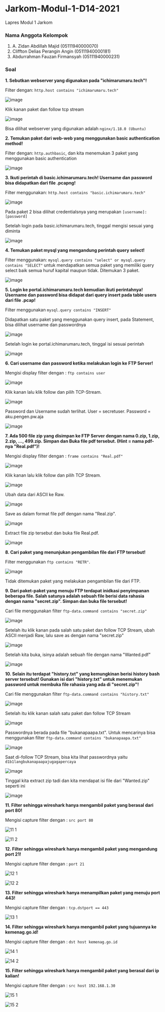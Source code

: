 # Jarkom-Modul-1-D14-2021
Lapres Modul 1 Jarkom

### Nama Anggota Kelompok
1. A. Zidan Abdillah Majid (05111940000070)
2. Cliffton Delias Perangin Angin (05111940000181)
3. Abdurrahman Fauzan Firmansyah (05111940000231)

### Soal

**1.  Sebutkan webserver yang digunakan pada "ichimarumaru.tech"!**

Filter dengan: ```http.host contains "ichimarumaru.tech"```

![image](https://user-images.githubusercontent.com/72073667/134759201-09cc7eb1-80b2-43e1-a499-8ae4448b3169.png)

Klik kanan paket dan follow tcp stream

![image](https://user-images.githubusercontent.com/72073667/134759241-229be894-1f01-4cfe-9ea2-d6407bd00b80.png)

Bisa dilihat webserver yang digunakan adalah ```nginx/1.18.0 (Ubuntu)```

**2. Temukan paket dari web-web yang menggunakan basic authentication method!**

Filter dengan: ```http.authbasic```, dan kita menemukan 3 paket yang menggunakan basic authentication

![image](https://user-images.githubusercontent.com/72073667/134759408-bc258915-effc-45c1-bd10-015b3ab8a005.png)

**3. Ikuti perintah di basic.ichimarumaru.tech! Username dan password bisa didapatkan
dari file .pcapng!**

Filter menggunakan: ```http.host contains "basic.ichimarumaru.tech"```

![image](https://user-images.githubusercontent.com/72073667/134759422-5425ceee-3883-4185-a4b7-620d3137e548.png)

Pada paket 2 bisa dilihat credentialsnya yang merupakan ```[username]:[password]```

Setelah login pada basic.ichimarumaru.tech, tinggal mengisi sesuai yang diminta

![image](https://user-images.githubusercontent.com/72073667/134759446-0b008475-d5d8-4560-8d55-737525dc2e1a.png)

**4. Temukan paket mysql yang mengandung perintah query select!**

Filter menggunakan: ```mysql.query contains "select" or mysql.query contains "SELECT"``` untuk mendapatkan semua paket yang memiliki query select baik semua huruf kapital maupun tidak. Ditemukan 3 paket.

![image](https://user-images.githubusercontent.com/72073667/134759459-1c3352ed-3e5c-4f69-b6a1-c6eda36d37f0.png)

**5. Login ke portal.ichimarumaru.tech kemudian ikuti perintahnya! Username dan
password bisa didapat dari query insert pada table users dari file .pcap!**

Filter menggunakan ```mysql.query contains "INSERT"```

Didapatkan satu paket yang menggunakan query insert, pada Statement, bisa dilihat username dan passwordnya

![image](https://user-images.githubusercontent.com/72073667/134759481-9cac46c5-294a-4c61-acf5-63c2e51c74b5.png)

Setelah login ke portal.ichimarumaru.tech, tinggal isi sesuai perintah

![image](https://user-images.githubusercontent.com/72073667/134759490-9f894e41-3d6e-4845-815e-13223a19cc36.png)

**6. Cari username dan password ketika melakukan login ke FTP Server!**

Mengisi display filter dengan : ```ftp contains user```

![image](https://user-images.githubusercontent.com/55623766/134754850-ff8cf795-c8ae-4d26-9ac8-1a9973f3a4f4.png)

Klik kanan lalu klik follow dan pilih TCP-Stream.

![image](https://user-images.githubusercontent.com/55623766/134754871-91cd0f2a-7a56-4d87-a5fb-f1c1ff05ca42.png)

Password dan Username sudah terlihat. User = secretuser. Password = aku.pengen.pw.aja

![image](https://user-images.githubusercontent.com/55623766/134754875-8d5e7528-eff6-477f-9d37-f0237534dc5d.png)

**7. Ada 500 file zip yang disimpan ke FTP Server dengan nama 0.zip, 1.zip, 2.zip, ..., 499.zip. Simpan dan Buka file pdf tersebut. (Hint = nama pdf-nya "Real.pdf")!**

Mengisi display filter dengan : ```frame contains "Real.pdf"```

![image](https://user-images.githubusercontent.com/55623766/134754975-abda5fdc-9493-408e-acb0-67a7b01f315d.png)

Klik kanan lalu klik follow dan pilih TCP Stream.

![image](https://user-images.githubusercontent.com/55623766/134755003-0411e4f6-7839-4be7-b9d1-f0c46260beeb.png)

Ubah data dari ASCII ke Raw. 

![image](https://user-images.githubusercontent.com/55623766/134755051-71b394b2-40fd-40f0-805d-7d6832cc90b4.png)

Save as dalam format file pdf dengan nama "Real.zip".

![image](https://user-images.githubusercontent.com/55623766/134755072-43d3985c-6473-4a4c-8267-691fcf608e12.png)

Extract file zip tersebut dan buka file Real.pdf.

![image](https://user-images.githubusercontent.com/55623766/134755118-26dfa764-92bf-4d76-9505-aa07f9d03d71.png)

**8. Cari paket yang menunjukan pengambilan file dari FTP tersebut!**

Filter menggunakan ```ftp contains "RETR"```.

![image](https://user-images.githubusercontent.com/72073667/134774776-a5ff2642-9300-43fa-8497-be7ac1d57336.png)

Tidak ditemukan paket yang melakukan pengambilan file dari FTP.

**9. Dari paket-paket yang menuju FTP terdapat inidkasi penyimpanan beberapa file. Salah satunya adalah sebuah file berisi data rahasia dengan nama "secret.zip". Simpan dan buka file tersebut!**

Cari file menggunakan filter ```ftp-data.command contains "secret.zip"```

![image](https://user-images.githubusercontent.com/55623766/134755214-e2792d2e-ad2d-4f59-88af-e33df64f054a.png)

Setelah itu klik kanan pada salah satu paket dan follow TCP Stream, ubah ASCII menjadi Raw, lalu save as dengan nama "secret.zip"

![image](https://user-images.githubusercontent.com/55623766/134755266-6196332c-e133-442c-808b-f13cd4b5d34d.png)

Setelah kita buka, isinya adalah sebuah file dengan nama "Wanted.pdf"

![image](https://user-images.githubusercontent.com/55623766/134755283-44dda1b7-640f-4dc1-8a57-c109526c02ce.png)

**10. Selain itu terdapat "history.txt" yang kemungkinan berisi history bash server tersebut! Gunakan isi dari "history.txt" untuk menemukan password untuk membuka file rahasia yang ada di "secret.zip"!**

Cari file menggunakan filter ```ftp-data.command contains "history.txt"```

![image](https://user-images.githubusercontent.com/55623766/134755376-2e77fa54-25da-44a0-97f4-848ebb933ccf.png)

Setelah itu klik kanan salah satu paket dan follow TCP Stream

![image](https://user-images.githubusercontent.com/55623766/134755398-e2da936a-b359-403e-871e-2314f7403c32.png)

Passwordnya berada pada file "bukanapaapa.txt". Untuk mencarinya bisa menggunakan filter ```ftp-data.command contains "bukanapaapa.txt"```

![image](https://user-images.githubusercontent.com/55623766/134755429-8f732c95-fe54-4c07-822f-42eceb1c005a.png)

Saat di-follow TCP Stream, bisa kita lihat passwordnya yaitu ```d1b1langbukanapaapajugagapercaya```

![image](https://user-images.githubusercontent.com/55623766/134755444-df741347-88bf-4307-80ef-96732b90e6c6.png)

Tinggal kita extract zip tadi dan kita mendapat isi file dari "Wanted.zip" seperti ini

![image](https://user-images.githubusercontent.com/55623766/134755471-143fef3c-22db-4d2b-86e8-5e93fc0c6900.png)

**11. Filter sehingga wireshark hanya mengambil paket yang berasal dari port 80!**

Mengisi capture filter dengan : ```src port 80```

![11 1](https://user-images.githubusercontent.com/90588333/134758943-a4a2f549-ccf0-49fb-bdef-a7eb12178eb3.png)

![11 2](https://user-images.githubusercontent.com/90588333/134758978-3f71fa1e-a4b7-44a5-b6f2-8a01c71e90b2.png)

**12. Filter sehingga wireshark hanya mengambil paket yang mengandung port 21!**

Mengisi capture filter dengan : ```port 21```

![12 1](https://user-images.githubusercontent.com/90588333/134759005-7cf00022-6454-48ee-bf9e-e8f916140d1f.png)

![12 2](https://user-images.githubusercontent.com/90588333/134759006-1f193785-d1c9-4cb6-8089-18465551609e.png)

**13. Filter sehingga wireshark hanya menampilkan paket yang menuju port 443!**

Mengisi capture filter dengan : ```tcp.dstport == 443```

![13 1](https://user-images.githubusercontent.com/90588333/134759474-b1b1d142-84bf-491d-9650-f944594c5e84.png)

**14. Filter sehingga wireshark hanya mengambil paket yang tujuannya ke kemenag.go.id!**

Mengisi capture filter dengan : ```dst host kemenag.go.id```

![14 1](https://user-images.githubusercontent.com/90588333/134759031-64223d76-e706-40b2-b3c0-774efcabb911.png)

![14 2](https://user-images.githubusercontent.com/90588333/134759033-d9b8e163-cb1f-40e3-845a-74aa1c1b2022.png)

**15. Filter sehingga wireshark hanya mengambil paket yang berasal dari ip kalian!**

Mengisi capture filter dengan : ```src host 192.168.1.30```

![15 1](https://user-images.githubusercontent.com/90588333/134759050-696f35dd-67d3-43d2-9e9a-87fc04cbcd38.png)

![15 2](https://user-images.githubusercontent.com/90588333/134759052-c0a2d327-026c-445b-8567-6b46efdecc24.png)
